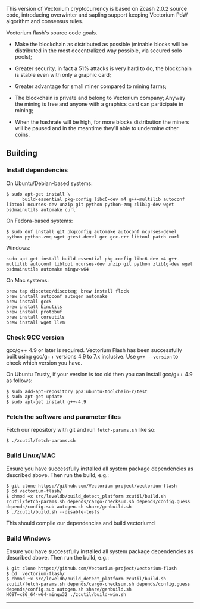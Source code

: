 This version of Vectorium cryptocurrency is based on Zcash 2.0.2 source code, introducing overwinter and sapling support keeping Vectorium PoW algorithm and consensus rules.

Vectorium flash's source code goals. 

- Make the blockchain as distributed as possible (minable blocks will be distributed in the most decentralized way possible, via secured solo pools);


- Greater security, in fact a 51% attacks is very hard to do, the blockchain is stable even with only a graphic card;


- Greater advantage for small miner compared to mining farms;


- The blockchain is private and belong to Vectorium company; Anyway the mining is free and anyone with a graphics card can participate in mining;


- When the hashrate will be high, for more blocks distribution the miners will be paused and in the meantime they'll able to undermine other coins.


Building
-----------------

### Install dependencies

On Ubuntu/Debian-based systems:

```
$ sudo apt-get install \
      build-essential pkg-config libc6-dev m4 g++-multilib autoconf libtool ncurses-dev unzip git python python-zmq zlib1g-dev wget bsdmainutils automake curl
```

On Fedora-based systems:

```
$ sudo dnf install git pkgconfig automake autoconf ncurses-devel python python-zmq wget gtest-devel gcc gcc-c++ libtool patch curl
```

Windows:
```
sudo apt-get install build-essential pkg-config libc6-dev m4 g++-multilib autoconf libtool ncurses-dev unzip git python zlib1g-dev wget bsdmainutils automake mingw-w64
```

On Mac systems:

```
brew tap discoteq/discoteq; brew install flock
brew install autoconf autogen automake
brew install gcc5
brew install binutils
brew install protobuf
brew install coreutils
brew install wget llvm
```

### Check GCC version

gcc/g++ 4.9 or later is required. Vectorium Flash has been successfully built using gcc/g++ versions 4.9 to 7.x inclusive. Use ```g++ --version``` to check which version you have.

On Ubuntu Trusty, if your version is too old then you can install gcc/g++ 4.9 as follows:

```
$ sudo add-apt-repository ppa:ubuntu-toolchain-r/test
$ sudo apt-get update
$ sudo apt-get install g++-4.9
```

### Fetch the software and parameter files

Fetch our repository with git and run ```fetch-params.sh``` like so:
```
$ ./zcutil/fetch-params.sh
```

### Build Linux/MAC

Ensure you have successfully installed all system package dependencies as described above. Then run the build, e.g.:
```
$ git clone https://github.com/Vectorium-project/vectorium-flash
$ cd vectorium-flash/
$ chmod +x src/leveldb/build_detect_platform zcutil/build.sh zcutil/fetch-params.sh depends/cargo-checksum.sh depends/config.guess depends/config.sub autogen.sh share/genbuild.sh
$ ./zcutil/build.sh --disable-tests
```

This should compile our dependencies and build vectoriumd

### Build Windows

Ensure you have successfully installed all system package dependencies as described above. Then run the build, e.g.:
```
$ git clone https://github.com/Vectorium-project/vectorium-flash
$ cd  vectorium-flash/
$ chmod +x src/leveldb/build_detect_platform zcutil/build.sh zcutil/fetch-params.sh depends/cargo-checksum.sh depends/config.guess depends/config.sub autogen.sh share/genbuild.sh
HOST=x86_64-w64-mingw32 ./zcutil/build-win.sh
```

--------